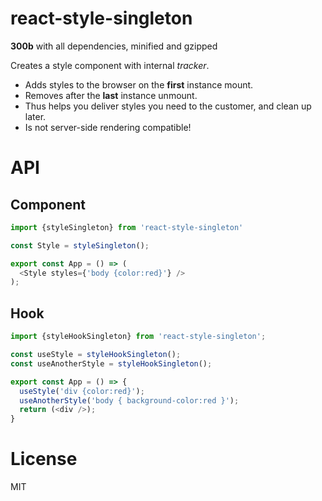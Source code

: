react-style-singleton
====

__300b__ with all dependencies, minified and gzipped


Creates a style component with internal _tracker_.
- Adds styles to the browser on the __first__ instance mount.
- Removes after the __last__ instance unmount.
- Thus helps you deliver styles you need to the customer, and clean up later.
- Is not server-side rendering compatible!


# API

## Component

```js
import {styleSingleton} from 'react-style-singleton'

const Style = styleSingleton();

export const App = () => (
  <Style styles={'body {color:red}'} />
);
```

## Hook

```js
import {styleHookSingleton} from 'react-style-singleton';

const useStyle = styleHookSingleton();
const useAnotherStyle = styleHookSingleton();

export const App = () => {
  useStyle('div {color:red}');
  useAnotherStyle('body { background-color:red }');
  return (<div />);
}
```

# License

MIT